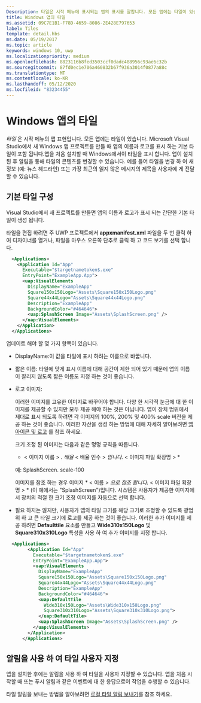 ```yaml
---
Description: 타일은 시작 메뉴에 표시되는 앱의 표시를 말합니다. 모든 앱에는 타일이 있습니다. Microsoft Visual Studio에서 새 Windows 앱 프로젝트를 만들 때 앱의 이름과 로고를 표시 하는 기본 타일이 포함 됩니다.
title: Windows 앱의 타일
ms.assetid: 09C7E1B1-F78D-4659-8086-2E428E797653
label: Tiles
template: detail.hbs
ms.date: 05/19/2017
ms.topic: article
keywords: windows 10, uwp
ms.localizationpriority: medium
ms.openlocfilehash: 8823116b8fed3503ccf0dadc488956c93ae6c32b
ms.sourcegitcommit: 87fd0ec1e706a460832b67f936a3014f0877a88c
ms.translationtype: MT
ms.contentlocale: ko-KR
ms.lasthandoff: 05/12/2020
ms.locfileid: "83234455"
---
```

# <a name="tiles-for-windows-apps"></a>Windows 앱의 타일

 

*타일* 은 시작 메뉴의 앱 표현입니다. 모든 앱에는 타일이 있습니다. Microsoft Visual Studio에서 새 Windows 앱 프로젝트를 만들 때 앱의 이름과 로고를 표시 하는 기본 타일이 포함 됩니다.앱을 처음 설치할 때 Windows에서이 타일을 표시 합니다. 앱이 설치 된 후 알림을 통해 타일의 콘텐츠를 변경할 수 있습니다. 예를 들어 타일을 변경 하 여 새 정보 (예: 뉴스 헤드라인) 또는 가장 최근의 읽지 않은 메시지의 제목을 사용자에 게 전달할 수 있습니다.

## <a name="configure-the-default-tile"></a>기본 타일 구성


Visual Studio에서 새 프로젝트를 만들면 앱의 이름과 로고가 표시 되는 간단한 기본 타일이 생성 됩니다.

타일을 편집 하려면 주 UWP 프로젝트에서 **appxmanifest.xml** 파일을 두 번 클릭 하 여 디자이너를 열거나, 파일을 마우스 오른쪽 단추로 클릭 하 고 코드 보기를 선택 합니다.

```XML
  <Applications>
    <Application Id="App"
      Executable="$targetnametoken$.exe"
      EntryPoint="ExampleApp.App">
      <uap:VisualElements
        DisplayName="ExampleApp"
        Square150x150Logo="Assets\Square150x150Logo.png"
        Square44x44Logo="Assets\Square44x44Logo.png"
        Description="ExampleApp"
        BackgroundColor="#464646">
        <uap:SplashScreen Image="Assets\SplashScreen.png" />
      </uap:VisualElements>
    </Application>
  </Applications>
```

업데이트 해야 할 몇 가지 항목이 있습니다.

-   DisplayName:이 값을 타일에 표시 하려는 이름으로 바꿉니다.
-   짧은 이름: 타일에 맞게 표시 이름에 대해 공간이 제한 되어 있기 때문에 앱의 이름이 잘리지 않도록 짧은 이름도 지정 하는 것이 좋습니다.
-   로고 이미지:

    이러한 이미지를 고유한 이미지로 바꾸어야 합니다. 다양 한 시각적 눈금에 대 한 이미지를 제공할 수 있지만 모두 제공 해야 하는 것은 아닙니다. 앱이 장치 범위에서 제대로 표시 되도록 하려면 각 이미지의 100%, 200% 및 400% scale 버전을 제공 하는 것이 좋습니다. 이러한 자산을 생성 하는 방법에 대해 자세히 알아보려면 [앱 아이콘 및 로고](/windows/uwp/design/style/app-icons-and-logos) 를 참조 하세요.

    크기 조정 된 이미지는 다음과 같은 명명 규칙을 따릅니다.
    
    * &lt; 이미지 이름 &gt; *. 배율* &lt; 배율 인수 &gt; *입니다.* &lt; 이미지 파일 확장명 &gt; * 

    예: SplashScreen. scale-100

    이미지를 참조 하는 경우 이미지 * &lt; 이름 &gt; *으로 참조 합니다.* &lt; 이미지 파일 확장명 &gt; * (이 예에서는 "SplashScreen")입니다. 시스템은 사용자가 제공한 이미지에서 장치의 적절 한 크기 조정 이미지를 자동으로 선택 합니다.

-   필요 하지는 않지만, 사용자가 앱의 타일 크기를 해당 크기로 조정할 수 있도록 광범위 하 고 큰 타일 크기에 로고를 제공 하는 것이 좋습니다. 이러한 추가 이미지를 제공 하려면 **Defaulttile** 요소를 만들고 **Wide310x150Logo** 및 **Square310x310Logo** 특성을 사용 하 여 추가 이미지를 지정 합니다.
```    XML
  <Applications>
        <Application Id="App"
          Executable="$targetnametoken$.exe"
          EntryPoint="ExampleApp.App">
          <uap:VisualElements
            DisplayName="ExampleApp"
            Square150x150Logo="Assets\Square150x150Logo.png"
            Square44x44Logo="Assets\Square44x44Logo.png"
            Description="ExampleApp"
            BackgroundColor="#464646">
            <uap:DefaultTile
              Wide310x150Logo="Assets\Wide310x150Logo.png"
              Square310x310Logo="Assets\Square310x310Logo.png">
            </uap:DefaultTile>
            <uap:SplashScreen Image="Assets\SplashScreen.png" />
          </uap:VisualElements>
        </Application>
      </Applications>
```

## <a name="use-notifications-to-customize-your-tile"></a>알림을 사용 하 여 타일 사용자 지정


앱을 설치한 후에는 알림을 사용 하 여 타일을 사용자 지정할 수 있습니다. 앱을 처음 시작할 때 또는 푸시 알림과 같은 이벤트에 대 한 응답으로이 작업을 수행할 수 있습니다.

타일 알림을 보내는 방법을 알아보려면 [로컬 타일 알림 보내기](sending-a-local-tile-notification.md)를 참조 하세요.
